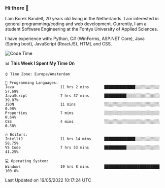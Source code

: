 ### Hi there 👋

I am Borek Bandell, 20 years old living in the Netherlands. I am interested in general programming/coding and web development. Currently, I am a student Software Engineering at the Fontys University of Applied Sciences.

I have experience with: Python, C# (WinForms, ASP.NET Core), Java (Spring boot), JavaScript (ReactJS), HTML and CSS.

<!--START_SECTION:waka-->
![Code Time](http://img.shields.io/badge/Code%20Time-134%20hrs%2052%20mins-blue)

📊 **This Week I Spent My Time On** 

```text
⌚︎ Time Zone: Europe/Amsterdam

💬 Programming Languages: 
Java                     11 hrs 2 mins       ██████████████░░░░░░░░░░░   57.69% 
JavaScript               7 hrs 37 mins       ██████████░░░░░░░░░░░░░░░   39.87% 
JSON                     11 mins             ░░░░░░░░░░░░░░░░░░░░░░░░░   0.98% 
Properties               7 mins              ░░░░░░░░░░░░░░░░░░░░░░░░░   0.64% 
CSS                      4 mins              ░░░░░░░░░░░░░░░░░░░░░░░░░   0.38%

🔥 Editors: 
IntelliJ                 11 hrs 14 mins      ██████████████░░░░░░░░░░░   58.75% 
VS Code                  7 hrs 53 mins       ██████████░░░░░░░░░░░░░░░   41.25%

💻 Operating System: 
Windows                  19 hrs 8 mins       █████████████████████████   100.0%

```


 Last Updated on 16/05/2022 10:17:24 UTC
<!--END_SECTION:waka-->

<!--**tcBorek2002/tcBorek2002** is a ✨ _special_ ✨ repository because its `README.md` (this file) appears on your GitHub profile.

Here are some ideas to get you started:

- 🔭 I’m currently working on ...
- 🌱 I’m currently learning ...
- 👯 I’m looking to collaborate on ...
- 🤔 I’m looking for help with ...
- 💬 Ask me about ...
- 📫 How to reach me: ...
- 😄 Pronouns: ...
- ⚡ Fun fact: ...
-->
